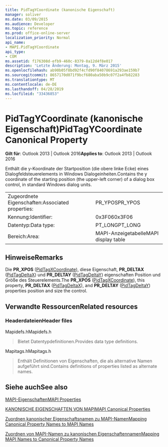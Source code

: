 ```yaml
---
title: PidTagYCoordinate (kanonische Eigenschaft)
manager: soliver
ms.date: 03/09/2015
ms.audience: Developer
ms.topic: reference
ms.prod: office-online-server
localization_priority: Normal
api_name:
- MAPI.PidTagYCoordinate
api_type:
- COM
ms.assetid: f176308d-efb9-460c-8379-8a12d4f8e017
description: 'Letzte Änderung: Montag, 9. März 2015'
ms.openlocfilehash: ab90b05f8bd92f4cfd90f84078691a293ae159b7
ms.sourcegitcommit: 8657170d071f9bcf680aba50b9c07f2a4fb82283
ms.translationtype: MT
ms.contentlocale: de-DE
ms.lasthandoff: 04/28/2019
ms.locfileid: "33436853"
---
```

# <a name="pidtagycoordinate-canonical-property"></a><span data-ttu-id="ced7c-103">PidTagYCoordinate (kanonische Eigenschaft)</span><span class="sxs-lookup"><span data-stu-id="ced7c-103">PidTagYCoordinate Canonical Property</span></span>

  
  
<span data-ttu-id="ced7c-104">**Gilt für**: Outlook 2013 | Outlook 2016</span><span class="sxs-lookup"><span data-stu-id="ced7c-104">**Applies to**: Outlook 2013 | Outlook 2016</span></span> 
  
<span data-ttu-id="ced7c-105">Enthält die y-Koordinate der Startposition (die obere linke Ecke) eines Dialogfeldsteuerelements in Windows Dialogeinheiten.</span><span class="sxs-lookup"><span data-stu-id="ced7c-105">Contains the y coordinate of the starting position (the upper-left corner) of a dialog box control, in standard Windows dialog units.</span></span>
  
|||
|:-----|:-----|
|<span data-ttu-id="ced7c-106">Zugeordnete Eigenschaften:</span><span class="sxs-lookup"><span data-stu-id="ced7c-106">Associated properties:</span></span>  <br/> |<span data-ttu-id="ced7c-107">PR_YPOS</span><span class="sxs-lookup"><span data-stu-id="ced7c-107">PR_YPOS</span></span>  <br/> |
|<span data-ttu-id="ced7c-108">Kennung:</span><span class="sxs-lookup"><span data-stu-id="ced7c-108">Identifier:</span></span>  <br/> |<span data-ttu-id="ced7c-109">0x3F06</span><span class="sxs-lookup"><span data-stu-id="ced7c-109">0x3F06</span></span>  <br/> |
|<span data-ttu-id="ced7c-110">Datentyp:</span><span class="sxs-lookup"><span data-stu-id="ced7c-110">Data type:</span></span>  <br/> |<span data-ttu-id="ced7c-111">PT_LONG</span><span class="sxs-lookup"><span data-stu-id="ced7c-111">PT_LONG</span></span>  <br/> |
|<span data-ttu-id="ced7c-112">Bereich:</span><span class="sxs-lookup"><span data-stu-id="ced7c-112">Area:</span></span>  <br/> |<span data-ttu-id="ced7c-113">MAPI-Anzeigetabelle</span><span class="sxs-lookup"><span data-stu-id="ced7c-113">MAPI display table</span></span>  <br/> |
   
## <a name="remarks"></a><span data-ttu-id="ced7c-114">Hinweise</span><span class="sxs-lookup"><span data-stu-id="ced7c-114">Remarks</span></span>

<span data-ttu-id="ced7c-115">Die **PR_XPOS** ([PidTagXCoordinate](pidtagxcoordinate-canonical-property.md)), diese Eigenschaft, **PR_DELTAX** ([PidTagDeltaX](pidtagdeltax-canonical-property.md)) und **PR_DELTAY** ([PidTagDeltaY](pidtagdeltay-canonical-property.md)) eigenschaften Position und Größe des Steuerelements.</span><span class="sxs-lookup"><span data-stu-id="ced7c-115">The **PR_XPOS** ([PidTagXCoordinate](pidtagxcoordinate-canonical-property.md)), this property, **PR_DELTAX** ([PidTagDeltaX](pidtagdeltax-canonical-property.md)), and **PR_DELTAY** ([PidTagDeltaY](pidtagdeltay-canonical-property.md)) properties position and size the control.</span></span>
  
## <a name="related-resources"></a><span data-ttu-id="ced7c-116">Verwandte Ressourcen</span><span class="sxs-lookup"><span data-stu-id="ced7c-116">Related resources</span></span>

### <a name="header-files"></a><span data-ttu-id="ced7c-117">Headerdateien</span><span class="sxs-lookup"><span data-stu-id="ced7c-117">Header files</span></span>

<span data-ttu-id="ced7c-118">Mapidefs.h</span><span class="sxs-lookup"><span data-stu-id="ced7c-118">Mapidefs.h</span></span>
  
> <span data-ttu-id="ced7c-119">Bietet Datentypdefinitionen.</span><span class="sxs-lookup"><span data-stu-id="ced7c-119">Provides data type definitions.</span></span>
    
<span data-ttu-id="ced7c-120">Mapitags.h</span><span class="sxs-lookup"><span data-stu-id="ced7c-120">Mapitags.h</span></span>
  
> <span data-ttu-id="ced7c-121">Enthält Definitionen von Eigenschaften, die als alternative Namen aufgeführt sind.</span><span class="sxs-lookup"><span data-stu-id="ced7c-121">Contains definitions of properties listed as alternate names.</span></span>
    
## <a name="see-also"></a><span data-ttu-id="ced7c-122">Siehe auch</span><span class="sxs-lookup"><span data-stu-id="ced7c-122">See also</span></span>



[<span data-ttu-id="ced7c-123">MAPI-Eigenschaften</span><span class="sxs-lookup"><span data-stu-id="ced7c-123">MAPI Properties</span></span>](mapi-properties.md)
  
[<span data-ttu-id="ced7c-124">KANONISCHE EIGENSCHAFTEN VON MAPI</span><span class="sxs-lookup"><span data-stu-id="ced7c-124">MAPI Canonical Properties</span></span>](mapi-canonical-properties.md)
  
[<span data-ttu-id="ced7c-125">Zuordnen kanonischer Eigenschaftsnamen zu MAPI-Namen</span><span class="sxs-lookup"><span data-stu-id="ced7c-125">Mapping Canonical Property Names to MAPI Names</span></span>](mapping-canonical-property-names-to-mapi-names.md)
  
[<span data-ttu-id="ced7c-126">Zuordnen von MAPI-Namen zu kanonischen Eigenschaftennamen</span><span class="sxs-lookup"><span data-stu-id="ced7c-126">Mapping MAPI Names to Canonical Property Names</span></span>](mapping-mapi-names-to-canonical-property-names.md)

